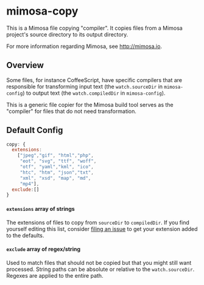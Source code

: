mimosa-copy
===========

This is a Mimosa file copying "compiler". It copies files from a Mimosa project's source directory to its output directory.

For more information regarding Mimosa, see http://mimosa.io.

## Overview

Some files, for instance CoffeeScript, have specific compilers that are responsible for transforming input text (the `watch.sourceDir` in `mimosa-config`) to output text (the `watch.compiledDir` in `mimosa-config`).

This is a generic file copier for the Mimosa build tool serves as the "compiler" for files that do not need transformation.  

## Default Config

```javascript
copy: {
  extensions:
    ["jpeg","gif", "html","php",
     "eot", "svg", "ttf", "woff",
     "otf", "yaml","kml", "ico",
     "htc", "htm", "json","txt",
     "xml", "xsd", "map", "md",
     "mp4"],
  exclude:[]
}
````

#### `extensions` array of strings
The extensions of files to copy from `sourceDir` to `compiledDir`. If you find yourself editing this list, consider [filing an issue](https://github.com/dbashford/mimosa-copy/issues/new) to get your extension added to the defaults.

#### `exclude` array of regex/string
Used to match files that should not be copied but that you might still want processed. String paths can be absolute or relative to the `watch.sourceDir`. Regexes are applied to the entire path.
